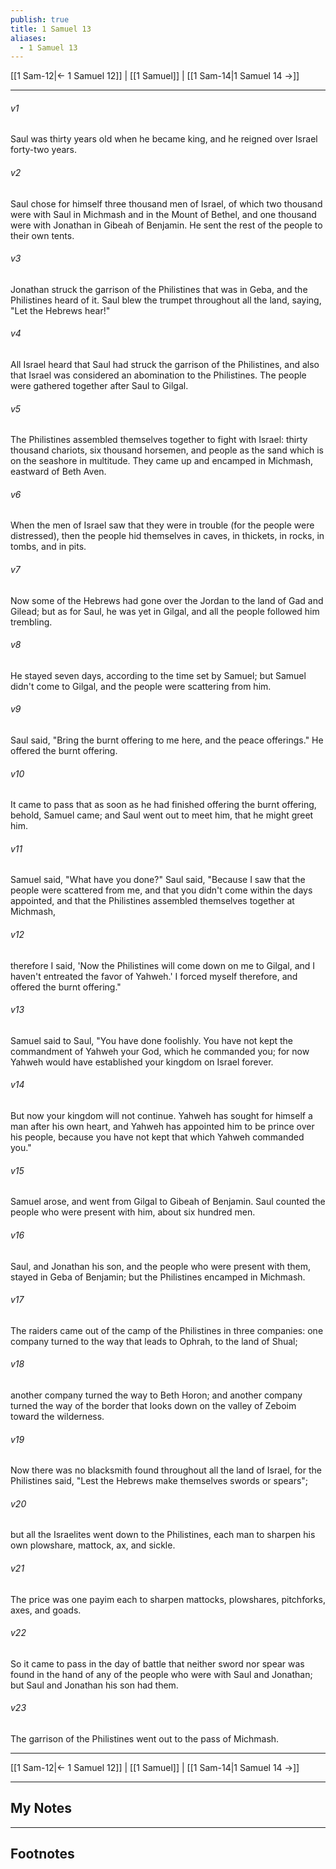 ```yaml
---
publish: true
title: 1 Samuel 13
aliases:
  - 1 Samuel 13
---
```


[[1 Sam-12|← 1 Samuel 12]] | [[1 Samuel]] | [[1 Sam-14|1 Samuel 14 →]]
***



###### v1 
Saul was thirty years old when he became king, and he reigned over Israel forty-two years. 

###### v2 
Saul chose for himself three thousand men of Israel, of which two thousand were with Saul in Michmash and in the Mount of Bethel, and one thousand were with Jonathan in Gibeah of Benjamin. He sent the rest of the people to their own tents. 

###### v3 
Jonathan struck the garrison of the Philistines that was in Geba, and the Philistines heard of it. Saul blew the trumpet throughout all the land, saying, "Let the Hebrews hear!" 

###### v4 
All Israel heard that Saul had struck the garrison of the Philistines, and also that Israel was considered an abomination to the Philistines. The people were gathered together after Saul to Gilgal. 

###### v5 
The Philistines assembled themselves together to fight with Israel: thirty thousand chariots, six thousand horsemen, and people as the sand which is on the seashore in multitude. They came up and encamped in Michmash, eastward of Beth Aven. 

###### v6 
When the men of Israel saw that they were in trouble (for the people were distressed), then the people hid themselves in caves, in thickets, in rocks, in tombs, and in pits. 

###### v7 
Now some of the Hebrews had gone over the Jordan to the land of Gad and Gilead; but as for Saul, he was yet in Gilgal, and all the people followed him trembling. 

###### v8 
He stayed seven days, according to the time set by Samuel; but Samuel didn't come to Gilgal, and the people were scattering from him. 

###### v9 
Saul said, "Bring the burnt offering to me here, and the peace offerings." He offered the burnt offering. 

###### v10 
It came to pass that as soon as he had finished offering the burnt offering, behold, Samuel came; and Saul went out to meet him, that he might greet him. 

###### v11 
Samuel said, "What have you done?" Saul said, "Because I saw that the people were scattered from me, and that you didn't come within the days appointed, and that the Philistines assembled themselves together at Michmash, 

###### v12 
therefore I said, 'Now the Philistines will come down on me to Gilgal, and I haven't entreated the favor of Yahweh.' I forced myself therefore, and offered the burnt offering." 

###### v13 
Samuel said to Saul, "You have done foolishly. You have not kept the commandment of Yahweh your God, which he commanded you; for now Yahweh would have established your kingdom on Israel forever. 

###### v14 
But now your kingdom will not continue. Yahweh has sought for himself a man after his own heart, and Yahweh has appointed him to be prince over his people, because you have not kept that which Yahweh commanded you." 

###### v15 
Samuel arose, and went from Gilgal to Gibeah of Benjamin. Saul counted the people who were present with him, about six hundred men. 

###### v16 
Saul, and Jonathan his son, and the people who were present with them, stayed in Geba of Benjamin; but the Philistines encamped in Michmash. 

###### v17 
The raiders came out of the camp of the Philistines in three companies: one company turned to the way that leads to Ophrah, to the land of Shual; 

###### v18 
another company turned the way to Beth Horon; and another company turned the way of the border that looks down on the valley of Zeboim toward the wilderness. 

###### v19 
Now there was no blacksmith found throughout all the land of Israel, for the Philistines said, "Lest the Hebrews make themselves swords or spears"; 

###### v20 
but all the Israelites went down to the Philistines, each man to sharpen his own plowshare, mattock, ax, and sickle. 

###### v21 
The price was one payim each to sharpen mattocks, plowshares, pitchforks, axes, and goads. 

###### v22 
So it came to pass in the day of battle that neither sword nor spear was found in the hand of any of the people who were with Saul and Jonathan; but Saul and Jonathan his son had them. 

###### v23 
The garrison of the Philistines went out to the pass of Michmash.

***
[[1 Sam-12|← 1 Samuel 12]] | [[1 Samuel]] | [[1 Sam-14|1 Samuel 14 →]]

---
## My Notes

---
## Footnotes